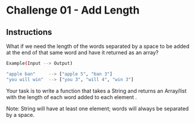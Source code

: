# Challenge 01 - Add Length

## Instructions

What if we need the length of the words separated by a space to be added at the end of that same word and have it returned as an array?


```sh
Example(Input --> Output)

"apple ban"		-->	["apple 5", "ban 3"]
"you will win"	-->	["you 3", "will 4", "win 3"]
```
Your task is to write a function that takes a String and returns an Array/list with the length of each word added to each element .

Note: String will have at least one element; words will always be separated by a space.

